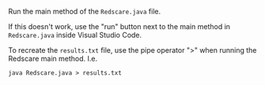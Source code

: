 Run the main method of the `Redscare.java` file.

If this doesn't work, use the "run" button next to the main method in `Redscare.java` inside Visual Studio Code.

To recreate the `results.txt` file, use the pipe operator ">" when running the Redscare main method. I.e.
```
java Redscare.java > results.txt
```